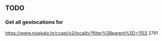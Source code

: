 ## TODO

### Get all geolocations for

https://www.njuskalo.hr/ccapi/v2/locality?filter%5Bparent%5D=1153
2791
